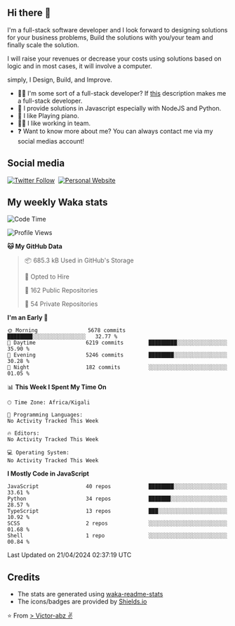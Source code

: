 ## Hi there 👋
I'm a full-stack software developer and I look forward to designing solutions for your business problems, Build the solutions with you/your team and finally scale the solution.

I will raise your revenues or decrease your costs using solutions based on logic and in most cases, it will involve a computer.

simply, I Design, Build, and Improve.

- 👨‍💻 I'm some sort of a full-stack developer? If [this](https://www.w3schools.com/whatis/whatis_fullstack.asp) description makes me a full-stack developer.
- 🌱 I provide solutions in Javascript especially with NodeJS and Python. 
- 🎹 I like Playing piano.
- 👯‍♀️ I like working in team.
- ❓ Want to know more about me? You can always contact me via my social medias account!

## Social media
[![Twitter Follow](https://img.shields.io/twitter/follow/vicky_abz?color=%231DA1F2&label=Twitter&style=for-the-badge&logo=twitter&logoColor=ffffff)](https://twitter.com/vicky_abz)
‎‎ [![Personal Website](https://img.shields.io/static/v1?label=visit&message=victor-abz.com&color=%235F021F&style=for-the-badge)](https://victor-abz.com/)

## My weekly Waka stats
<!--START_SECTION:waka-->
![Code Time](http://img.shields.io/badge/Code%20Time-819%20hrs%2039%20mins-blue)

![Profile Views](http://img.shields.io/badge/Profile%20Views-0-blue)

**🐱 My GitHub Data** 

> 📦 685.3 kB Used in GitHub's Storage 
 > 
> 💼 Opted to Hire
 > 
> 📜 162 Public Repositories 
 > 
> 🔑 54 Private Repositories 
 > 
**I'm an Early 🐤** 

```text
🌞 Morning                5678 commits        ████████░░░░░░░░░░░░░░░░░   32.77 % 
🌆 Daytime                6219 commits        █████████░░░░░░░░░░░░░░░░   35.90 % 
🌃 Evening                5246 commits        ████████░░░░░░░░░░░░░░░░░   30.28 % 
🌙 Night                  182 commits         ░░░░░░░░░░░░░░░░░░░░░░░░░   01.05 % 
```


📊 **This Week I Spent My Time On** 

```text
🕑︎ Time Zone: Africa/Kigali

💬 Programming Languages: 
No Activity Tracked This Week

🔥 Editors: 
No Activity Tracked This Week

💻 Operating System: 
No Activity Tracked This Week
```

**I Mostly Code in JavaScript** 

```text
JavaScript               40 repos            ████████░░░░░░░░░░░░░░░░░   33.61 % 
Python                   34 repos            ███████░░░░░░░░░░░░░░░░░░   28.57 % 
TypeScript               13 repos            ███░░░░░░░░░░░░░░░░░░░░░░   10.92 % 
SCSS                     2 repos             ░░░░░░░░░░░░░░░░░░░░░░░░░   01.68 % 
Shell                    1 repo              ░░░░░░░░░░░░░░░░░░░░░░░░░   00.84 % 
```




 Last Updated on 21/04/2024 02:37:19 UTC
<!--END_SECTION:waka-->

## Credits
- The stats are generated using [waka-readme-stats](https://github.com/anmol098/waka-readme-stats)
- The icons/badges are provided by [Shields.io](https://shields.io/)

⭐️ From [> Victor-abz ✌](https://victor-abz.com/)
